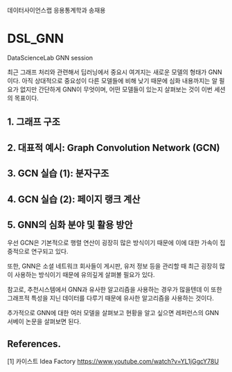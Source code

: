 데이터사이언스랩 응용통계학과 송재용

# DSL_GNN

 DataScienceLab GNN session

최근 그래프 처리와 관련해서 딥러닝에서 중요시 여겨지는 새로운 모델의 형태가 GNN이다. 아직 상대적으로 중요성이 다른 모델들에 비해 낮기 때문에 심화 내용까지는 알 필요가 없지만 간단하게 GNN이 무엇이며, 어떤 모델들이 있는지 살펴보는 것이 이번 세션의 목표이다.

## 1. 그래프 구조



## 2. 대표적 예시: Graph Convolution Network (GCN)



## 3. GCN 실습 (1): 분자구조



## 4. GCN 실습 (2): 페이지 랭크 계산



## 5. GNN의 심화 분야 및 활용 방안

우선 GCN은 기본적으로 행렬 연산이 굉장히 많은 방식이기 때문에 이에 대한 가속이 집중적으로 연구되고 있다.

또한, GNN은 소셜 네트워크 회사들이 게시판, 유저 정보 등을 관리할 때 최근 굉장히 많이 사용하는 방식이기 때문에 유의깊게 살펴볼 필요가 있다.

참고로, 추천시스템에서 GNN과 유사한 알고리즘을 사용하는 경우가 많을텐데 이 또한 그래프적 특성을 지닌 데이터를 다루기 때문에 유사한 알고리즘을 사용하는 것이다.

추가적으로 GNN에 대한 여러 모델을 살펴보고 현황을 알고 싶으면 레퍼런스의 GNN 서베이 논문을 살펴보면 된다.

## References.

[1] 카이스트 Idea Factory https://www.youtube.com/watch?v=YL1jGgcY78U